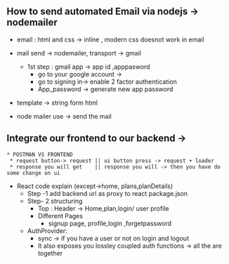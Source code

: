 ## How to send automated Email via nodejs -> nodemailer

- email : html and css -> inline , modern css doesnot work in email
- mail send -> nodemailer, transport -> gmail

  - 1st step : gmail app -> app id ,apppasword
    - go to your google account ->
    - go to signing in-> enable 2 factor authentication
    - App_password -> generate new app password

- template -> string form html
- node mailer use -> send the mail


## Integrate our frontend to our backend ->

    * POSTMAN VS FRONTEND
     * request button-> request || ui button press -> request + loader
     * response you will get    || response you will -> then you have do some change on ui

- React code explain (except->home, plans,planDetails)
  - Step -1 add backend url as proxy to react package.json
  - Step- 2 structuring
    - Top : Header -> Home,plan,login/ user profile
    - Different Pages
      - signup page, profile,login ,forgetpassword
  - AuthProvider:
    - sync -> if you have a user or not on login and logout
    - It also exposes you lossley coupled auth functions -> all the are together
